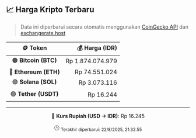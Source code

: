 

<!-- HARGA_KRIPTO -->
## 📈 Harga Kripto Terbaru

> Data ini diperbarui secara otomatis menggunakan [CoinGecko API](https://www.coingecko.com/) dan [exchangerate.host](https://exchangerate.host/)

<div align="center">

| 🪙 Token | 💰 Harga (IDR) |
|:------:|---------------:|
| 🟠 **Bitcoin (BTC)**   | Rp 1.874.074.979 |
| 🔵 **Ethereum (ETH)**  | Rp 74.551.024 |
| 🟣 **Solana (SOL)**    | Rp 3.073.116 |
| 🟢 **Tether (USDT)**   | Rp 16.244 |

---

💱 **Kurs Rupiah (USD → IDR)**: Rp 16.245

🕒 <sub>Terakhir diperbarui: 22/8/2025, 21.32.55</sub>

</div>
<!-- /HARGA_KRIPTO -->